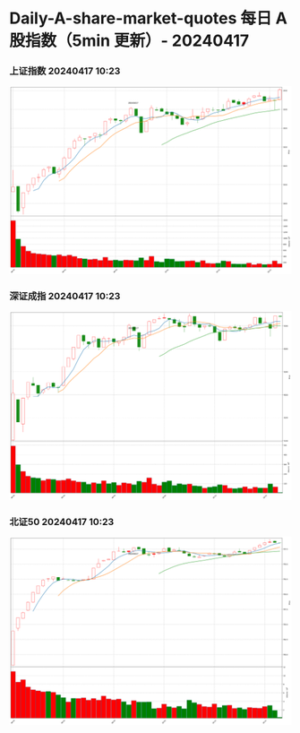 
# Daily-A-share-market-quotes 每日 A 股指数（5min 更新）- 20240417

### 上证指数 20240417 10:23
![](./fig/2024/4/20240417-sh000001.png)

### 深证成指 20240417 10:23
![](./fig/2024/4/20240417-sz399001.png)

### 北证50 20240417 10:23
![](./fig/2024/4/20240417-bj899050.png)
